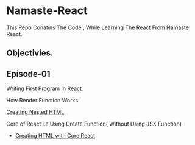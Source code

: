 # Namaste-React

This Repo Conatins The Code , While Learning The React From Namaste React.

## Objectivies.

## Episode-01

Writing First Program In React.

How Render Function Works.

[Creating Nested HTML](https://github.com/SatyaaaaSai/Namaste-React/blob/main/EP01-Inception/App.js#L15)

Core of React i.e Using Create Function( Without Using JSX Function)

- [Creating HTML with Core React ](https://github.com/SatyaaaaSai/Namaste-React/blob/main/EP01-Inception/App.js#L15)
